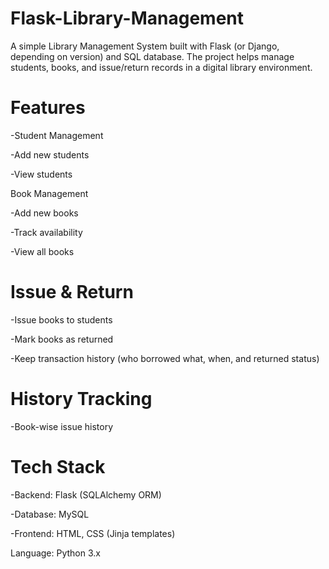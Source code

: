# Flask-Library-Management


A simple Library Management System built with Flask (or Django, depending on version) and SQL database. The project helps manage students, books, and issue/return records in a digital library environment.

 # Features

-Student Management

-Add new students

-View students

Book Management

-Add new books

-Track availability 

-View all books 

# Issue & Return

-Issue books to students

-Mark books as returned

-Keep transaction history (who borrowed what, when, and returned status)

# History Tracking

-Book-wise issue history

# Tech Stack

-Backend: Flask (SQLAlchemy ORM) 

-Database:  MySQL

-Frontend: HTML, CSS (Jinja templates)

Language: Python 3.x
